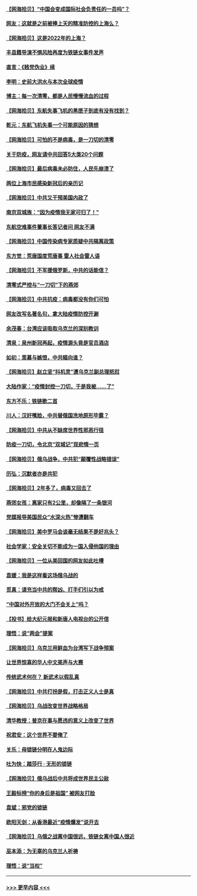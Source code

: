 #### [【网海拾贝】“中国会变成国际社会负责任的一员吗”？](../pages/nsc993/n13680707.md?t=03300052) 
#### [网友：这就是之前被捧上天的精准防控的上海么？](../pages/nsc993/n13680287.md?t=03300052) 
#### [【网海拾贝】这是2022年的上海？](../pages/nsc993/n13678253.md?t=03300052) 
#### [丰县籍导演不惧风险再度为铁链女事件发声](../pages/nsc993/n13678215.md?t=03300052) 
#### [直言：《贱党伪业》续](../pages/nsc993/n13678056.md?t=03300052) 
#### [李明：史前大洪水与本次全球疫情](../pages/nsc993/n13677332.md?t=03300052) 
#### [博主：每一次清零，都是人民慢慢流血的过程](../pages/nsc993/n13676078.md?t=03300052) 
#### [【网海拾贝】东航失事飞机的黑匣子到底有没有找到？](../pages/nsc993/n13676034.md?t=03300052) 
#### [乾元：东航飞机失事一个可能原因的猜想](../pages/nsc993/n13675834.md?t=03300052) 
#### [【网海拾贝】可怕的不是病毒，是一刀切的清零](../pages/nsc993/n13674403.md?t=03300052) 
#### [关于防疫，网友请中共回答5大类20个问题](../pages/nsc993/n13674318.md?t=03300052) 
#### [【网海拾贝】最后病毒未必防住，人民先崩溃了](../pages/nsc993/n13672307.md?t=03300052) 
#### [两位上海市民感染新冠后的亲历记](../pages/nsc993/n13672217.md?t=03300052) 
#### [【网海拾贝】中共又干预美国内政了](../pages/nsc993/n13669564.md?t=03300052) 
#### [南京双城族：“因为疫情我无家可归了！”](../pages/nsc993/n13669511.md?t=03300052) 
#### [东航空难事件董事长答记者问 网友不满](../pages/nsc993/n13669436.md?t=03300052) 
#### [【网海拾贝】中国传染病专家质疑中共隔离政策](../pages/nsc993/n13667190.md?t=03300052) 
#### [东方觉：荒唐国度荒唐事 雷人社会雷人语](../pages/nsc993/n13666926.md?t=03300052) 
#### [【网海拾贝】不军援俄罗斯，中共的话能信？](../pages/nsc993/n13664594.md?t=03300052) 
#### [清零式严控与“一刀切”下的燕郊](../pages/nsc993/n13664450.md?t=03300052) 
#### [【网海拾贝】中共抗疫：病毒都没有你们可怕](../pages/nsc993/n13662063.md?t=03300052) 
#### [网友改写名著名句，拿大陆疫情防控开涮](../pages/nsc993/n13661999.md?t=03300052) 
#### [余茂春：台湾应该吸取乌克兰的深刻教训](../pages/nsc993/n13661829.md?t=03300052) 
#### [清泉：泉州新冠再起，疫情源头竟是官员酒店](../pages/nsc993/n13660898.md?t=03300052) 
#### [如初：羡慕与嫉恨，中共瞄向谁？](../pages/nsc993/n13660773.md?t=03300052) 
#### [【网海拾贝】赵立坚“抖机灵”遭乌克兰副总理怒怼](../pages/nsc993/n13659660.md?t=03300052) 
#### [大陆作家：“疫情封控一刀切，于是我被……了”](../pages/nsc993/n13659323.md?t=03300052) 
#### [东方不乐：铁链歌二首](../pages/nsc993/n13659123.md?t=03300052) 
#### [川人：汉奸嘴脸，中共替俄国洗地原形毕露？](../pages/nsc993/n13657995.md?t=03300052) 
#### [【网海拾贝】中共从不缺席世界性邪恶行径](../pages/nsc993/n13657799.md?t=03300052) 
#### [防疫一刀切，令北京“双城记”现悲情一页](../pages/nsc993/n13657746.md?t=03300052) 
#### [【网海拾贝】俄乌战争，中共犯“颠覆性战略错误”](../pages/nsc993/n13655760.md?t=03300052) 
#### [历弘：沉默者亦是共犯](../pages/nsc993/n13652799.md?t=03300052) 
#### [【网海拾贝】2年多了，病毒又回去了](../pages/nsc993/n13652629.md?t=03300052) 
#### [燕郊女孩：离家只有2公里，却像隔了一条银河](../pages/nsc993/n13652450.md?t=03300052) 
#### [党媒报导美国民众“水深火热”惨遭翻车](../pages/nsc993/n13649966.md?t=03300052) 
#### [【网海拾贝】美中罗马会谈毫无结果不是好兆头？](../pages/nsc993/n13649860.md?t=03300052) 
#### [社会学家：安全关切不能成为一国入侵他国的理由](../pages/nsc993/n13649744.md?t=03300052) 
#### [【网海拾贝】一位从美回国的网友如此吐槽](../pages/nsc993/n13647381.md?t=03300052) 
#### [袁媛：我是这样看这场俄乌战的](../pages/nsc993/n13644892.md?t=03300052) 
#### [觅真：请充当中共的帮凶、打手们引以为戒](../pages/nsc993/n13644228.md?t=03300052) 
#### [“中国对外开放的大门不会关上”吗？](../pages/nsc993/n13644191.md?t=03300052) 
#### [【投书】给大纪元报和新唐人电视台的公开信](../pages/nsc993/n13644124.md?t=03300052) 
#### [理悟：说“两会”提案](../pages/nsc993/n13643927.md?t=03300052) 
#### [【网海拾贝】乌克兰用鲜血为台湾写下战争预案](../pages/nsc993/n13643578.md?t=03300052) 
#### [让世界惊喜的华人中文美声与大赛](../pages/nsc993/n13641647.md?t=03300052) 
#### [传统武术何在？ 新武术以假乱真](../pages/nsc993/n13641615.md?t=03300052) 
#### [【网海拾贝】中共打拐是假，打击正义人士是真](../pages/nsc993/n13641238.md?t=03300052) 
#### [【网海拾贝】乌战改变世界战略格局](../pages/nsc993/n13639171.md?t=03300052) 
#### [清华教授：普京在事与愿违的意义上改变了世界](../pages/nsc993/n13639019.md?t=03300052) 
#### [祝君安：这个世界不要俺了](../pages/nsc993/n13638903.md?t=03300052) 
#### [关乐：母锁链分明在人鬼边际](../pages/nsc993/n13637601.md?t=03300052) 
#### [吐为快：踏莎行 · 无形的锁链](../pages/nsc993/n13637555.md?t=03300052) 
#### [【网海拾贝】俄乌战后中共将成世界民主公敌](../pages/nsc993/n13636363.md?t=03300052) 
#### [王毅标榜“你的身后是祖国” 被网友打脸](../pages/nsc993/n13636270.md?t=03300052) 
#### [袁斌：邪党的锁链](../pages/nsc993/n13636247.md?t=03300052) 
#### [欧阳天剑：从香港最近“疫情爆发”说开去](../pages/nsc993/n13633182.md?t=03300052) 
#### [【网海拾贝】乌俄之战离中国很远，铁链女离中国人很近](../pages/nsc993/n13630325.md?t=03300052) 
#### [巫本添：为无辜的乌克兰人祈祷](../pages/nsc993/n13629307.md?t=03300052) 
#### [理悟：说“当权”](../pages/nsc993/n13629223.md?t=03300052) 

----
#### [ >>> 更早内容 <<< ](../indexes/nsc993-earlier.md)
